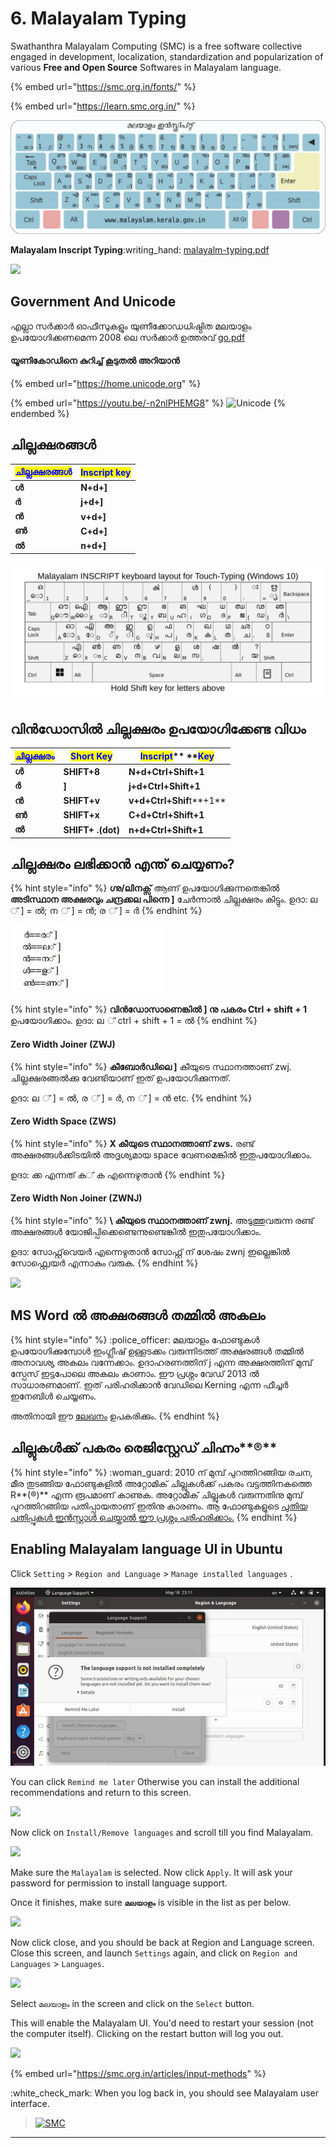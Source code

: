 # 6. Malayalam Typing

Swathanthra Malayalam Computing (SMC) is a free software collective engaged in development, localization, standardization and popularization of various **Free and Open Source** Softwares in Malayalam language.

{% embed url="https://smc.org.in/fonts/" %}

{% embed url="https://learn.smc.org.in/" %}



![](../.gitbook/assets/Inscript.jpg)

**Malayalam Inscript Typing**:writing\_hand: [malayalm-typing.pdf](https://icfoss.in/doc/malayalam-typing.pdf)

![](https://img.shields.io/badge/courtesy-ICFOSS-34626c)

## Government And Unicode

എല്ലാ സർക്കാർ ഓഫീസുകളും യുണീക്കോഡധിഷ്ഠിത മലയാളം ഉപയോഗിക്കണമെന്ന 2008 ലെ സർക്കാർ ഉത്തരവ് [ go.pdf](https://go.lsgkerala.gov.in/files/go20081110\_6255.pdf)

#### യൂണികോഡിനെ കുറിച്ച് കൂടുതൽ അറിയാൻ&#x20;

{% embed url="https://home.unicode.org" %}

{% embed url="https://youtu.be/-n2nlPHEMG8" %}
<img src="https://img.shields.io/badge/Unicode-181717.svg?&#x26;style=plastic&#x26;logo=unicode&#x26;logoColor=5455FE" alt="Unicode" data-size="original">
{% endembed %}

## ചില്ലക്ഷരങ്ങൾ

| <mark style="color:blue;">**ചില്ലക്ഷരങ്ങൾ**</mark> | <mark style="color:blue;">**Inscript key**</mark> |
| -------------------------------------------------- | ------------------------------------------------- |
| **ൾ**                                              | **N+d+]**                                         |
| **ർ**                                              | **j+d+]**                                         |
| **ൻ**                                              | **v+d+]**                                         |
| **ൺ**                                              | **C+d+]**                                         |
| **ൽ**                                              | **n+d+]**                                         |

![](../.gitbook/assets/windows.png)

## **വിൻഡോസിൽ ചില്ലക്ഷരം ഉപയോഗിക്കേണ്ട വിധം**

| <mark style="color:blue;">**ചില്ലക്ഷരം**</mark> | <mark style="color:blue;">**Short Key**</mark> | <mark style="color:blue;">**Inscript**</mark>**  **<mark style="color:blue;">**Key**</mark> |
| ----------------------------------------------- | ---------------------------------------------- | ------------------------------------------------------------------------------------------- |
| **ൾ**                                           | **SHIFT+8**                                    | **N+d+Ctrl+Shift+1**                                                                        |
| **ർ**                                           | **]**                                          | **j+d+Ctrl+Shift+1**                                                                        |
| **ൻ**                                           | **SHIFT+v**                                    | **v+d+Ctrl+Shif**t**+1**                                                                    |
| **ൺ**                                           | **SHIFT+x**                                    | **C+d+Ctrl+Shift+1**                                                                        |
| **ൽ**                                           | **SHIFT+ .(dot)**                              | **n+d+Ctrl+Shift+1**                                                                        |

## ചില്ലക്ഷരം ലഭിക്കാന്‍ എന്ത് ചെയ്യണം?

{% hint style="info" %}
**ഗ്നു/ലിനക്സ്** ആണ് ഉപയോഗിക്കുന്നതെങ്കില്‍ **അടിസ്ഥാന അക്ഷരവും ചന്ദ്രക്കല പിന്നെ ]** ചേര്‍ന്നാല്‍ ചില്ലക്ഷരം കിട്ടും. ഉദാ: ല ് ] = ല്‍; ന ് ] = ന്‍; ര ് ] = ര്‍&#x20;
{% endhint %}

![](../.gitbook/assets/shortkey.JPG)

{% hint style="info" %}
**വിന്‍ഡോസാണെങ്കില്‍ ] നു പകരം Ctrl + shift + 1** ഉപയോഗിക്കാം. ഉദാ: ല ് ctrl + shift + 1 = ല്‍&#x20;
{% endhint %}

#### Zero Width Joiner (ZWJ)

{% hint style="info" %}
**കീബോര്‍ഡിലെ ]** കീയുടെ സ്ഥാനത്താണ് zwj. ചില്ലക്ഷരങ്ങല്‍ക്കു വേണ്ടിയാണ് ഇത് ഉപയോഗിക്കുന്നത്.

ഉദാ: ല ് ] = ല്‍, ര ് ] = ര്‍, ന ് ] = ന്‍ etc.
{% endhint %}

#### Zero Width Space (ZWS)

{% hint style="info" %}
**X കീയുടെ സ്ഥാനത്താണ് zws.** രണ്ട് അക്ഷരങ്ങള്‍ക്കിടയില്‍ അദൃശ്യമായ space വേണമെങ്കില്‍ ഇതുപയോഗിക്കാം.

ഉദാ: ക്ക എന്നത് ക​് ക എന്നെഴുതാന്‍
{% endhint %}

#### Zero Width Non Joiner (ZWNJ)

{% hint style="info" %}
&#x20;**\ കീയുടെ സ്ഥാനത്താണ് zwnj.** അടുത്തുവരുന്ന രണ്ട് അക്ഷരങ്ങള്‍ യോജിപ്പിക്കെണ്ടെന്നുണ്ടെങ്കില്‍ ഇതുപയോഗിക്കാം.

ഉദാ: സോഫ്റ്റ്​​വെയര്‍ എന്നെഴുതാന്‍ സോഫ്റ്റ് ന് ശേഷം zwnj ഇല്ലെങ്കില്‍ സോഫ്റ്റ്വെയര്‍ എന്നാകും വരുക.
{% endhint %}

![](https://img.shields.io/badge/courtesy-http%3A%2F%2Fmalayalam.kerala.gov.in%2F-34626c)

## MS Word ൽ അക്ഷരങ്ങൾ തമ്മിൽ അകലം

{% hint style="info" %}
:police\_officer: മലയാളം ഫോണ്ടുകൾ ഉപയോഗിക്കുമ്പോൾ ഇംഗ്ലീഷ് ഉള്ളടക്കം വരുന്നിടത്ത് അക്ഷരങ്ങൾ തമ്മിൽ അനാവശ്യ അകലം വന്നേക്കാം. ഉദാഹരണത്തിന് j എന്ന അക്ഷരത്തിന് മുമ്പ് സ്പേസ് ഇട്ടപോലെ അകലം കാണാം. ഈ പ്രശ്നം വേഡ് 2013 ൽ സാധാരണമാണ്. ഇത് പരിഹരിക്കാൻ വേഡിലെ Kerning എന്ന ഫീച്ചർ ഇനേബിൾ ചെയ്യണം.

&#x20;അതിനായി ഈ [ലേഖനം](https://www.dummies.com/software/microsoft-office/word/how-to-enable-kerning-in-word-2013-documents/) ഉപകരിക്കും.
{% endhint %}

## ചില്ലുകൾക്ക് പകരം രെജിസ്റ്റേഡ് ചിഹ്നം**®**

{% hint style="info" %}
:woman\_guard:  2010 ന് മുമ്പ് പുറത്തിറങ്ങിയ രചന, മീര തുടങ്ങിയ ഫോണ്ടുകളിൽ അറ്റോമിക് ചില്ലുകൾക്ക് പകരം വട്ടത്തിനകത്തെ R**(®)** എന്ന രൂപമാണ് കാണുക. അറ്റോമിക് ചില്ലുകൾ വരുന്നതിനു മുമ്പ് പുറത്തിറങ്ങിയ പതിപ്പായതാണ് ഇതിനു കാരണം. ആ ഫോണ്ടുകളുടെ [പുതിയ പതിപ്പുകൾ ഇൻസ്റ്റാൾ ചെയ്താൽ ഈ പ്രശ്നം പരിഹരിക്കാം.](https://smc.org.in/fonts/)
{% endhint %}

## **Enabling Malayalam language UI in Ubuntu**

Click `Setting` > `Region and Language` > `Manage installed languages` .

![](../.gitbook/assets/img11.JPG)

You can click `Remind me later` Otherwise you can install the additional recommendations and return to this screen.

![](https://smc.org.in/articles/images/ubuntu.20.04/language\_support\_2.png)

Now click on `Install/Remove languages` and scroll till you find Malayalam.

![](https://smc.org.in/articles/images/ubuntu.20.04/language\_support\_3.png)

Make sure the `Malayalam` is selected. Now click `Apply`. It will ask your password for permission to install language support.

Once it finishes, make sure **`മലയാളം`** is visible in the list as per below.

![](https://smc.org.in/articles/images/ubuntu.20.04/language\_support\_4.png)

Now click close, and you should be back at Region and Language screen. Close this screen, and launch `Settings` again, and click on `Region and Languages` > `Languages`.

![](https://smc.org.in/articles/images/ubuntu.20.04/language\_support\_5.png)

Select `മലയാളം` in the screen and click on the `Select` button.

This will enable the Malayalam UI. You'd need to restart your session (not the computer itself). Clicking on the restart button will log you out.

![](https://smc.org.in/articles/images/ubuntu.20.04/language\_support\_6.png)

{% embed url="https://smc.org.in/articles/input-methods" %}

:white\_check\_mark: When you log back in, you should see Malayalam user interface.

> [![SMC](https://img.shields.io/badge/Courtesy-Swathanthra%20Malayalam%20Computing-1B98F5)](https://smc.org.in/)





****
